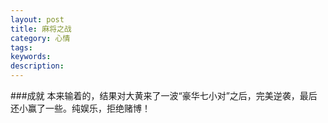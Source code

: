 ```yaml
---
layout: post
title: 麻将之战
category: 心情
tags: 
keywords: 
description: 
---
```


<!-- ![1](/public/img/days/ca.jpg) -->

###成就
本来输着的，结果对大黄来了一波“豪华七小对”之后，完美逆袭，最后还小赢了一些。纯娱乐，拒绝赌博！



